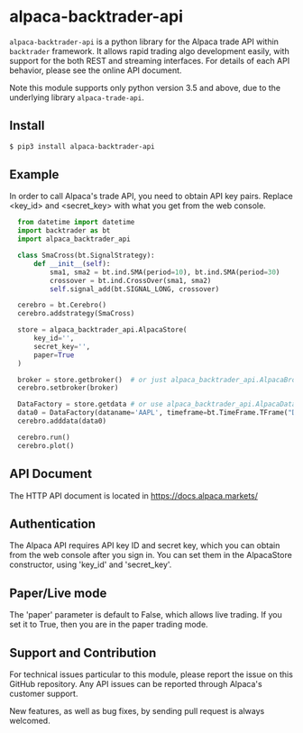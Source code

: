 # alpaca-backtrader-api

`alpaca-backtrader-api` is a python library for the Alpaca trade API
within `backtrader` framework.
It allows rapid trading algo development easily, with support for the
both REST and streaming interfaces. For details of each API behavior,
please see the online API document.

Note this module supports only python version 3.5 and above, due to
the underlying library `alpaca-trade-api`.

## Install

```bash
$ pip3 install alpaca-backtrader-api
```

## Example

In order to call Alpaca's trade API, you need to obtain API key pairs.
Replace <key_id> and <secret_key> with what you get from the web console.

```python
  from datetime import datetime
  import backtrader as bt
  import alpaca_backtrader_api

  class SmaCross(bt.SignalStrategy):
      def __init__(self):
          sma1, sma2 = bt.ind.SMA(period=10), bt.ind.SMA(period=30)
          crossover = bt.ind.CrossOver(sma1, sma2)
          self.signal_add(bt.SIGNAL_LONG, crossover)

  cerebro = bt.Cerebro()
  cerebro.addstrategy(SmaCross)

  store = alpaca_backtrader_api.AlpacaStore(
      key_id='',
      secret_key='',
      paper=True
  )

  broker = store.getbroker()  # or just alpaca_backtrader_api.AlpacaBroker()
  cerebro.setbroker(broker) 

  DataFactory = store.getdata # or use alpaca_backtrader_api.AlpacaData
  data0 = DataFactory(dataname='AAPL', timeframe=bt.TimeFrame.TFrame("Days"))  # Supported timeframes: "Days"/"Minutes"
  cerebro.adddata(data0)

  cerebro.run()
  cerebro.plot()
```

## API Document

The HTTP API document is located in https://docs.alpaca.markets/

## Authentication

The Alpaca API requires API key ID and secret key, which you can obtain from the
web console after you sign in.  You can set them in the AlpacaStore constructor,
using 'key_id' and 'secret_key'.

## Paper/Live mode

The 'paper' parameter is default to False, which allows live trading.
If you set it to True, then you are in the paper trading mode.

## Support and Contribution

For technical issues particular to this module, please report the
issue on this GitHub repository. Any API issues can be reported through
Alpaca's customer support.

New features, as well as bug fixes, by sending pull request is always
welcomed.
